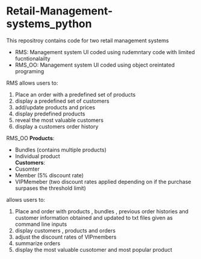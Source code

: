 # Retail-Management-systems_python

This repositroy contains code for two retail management systems
- RMS: Management system UI coded using rudemntary code with limited fucntionalailty 
- RMS_OO: Management system UI coded using object oreintated programing 

RMS allows users to:  
1. Place an order with a predefined set of products 
2. display a predefined set of customers 
3. add/update products and prices 
4. display predefined products 
5. reveal the most valuable customers 
6. display a customers order history

RMS_OO
**Products**:
- Bundles (contains multiple products)
- Individual product   
**Customers**:
- Cusomter 
- Member (5% discount rate)
- VIPMemeber (two discount rates applied depending on if the purchase surpases the threshold limit)

allows users to:
1. Place and order with products , bundles , previous order histories and customer information obtained and updated to txt files given as command line inputs
2. display customers , products and orders 
3. adjust the discount rates of VIPmembers 
4. summarize orders 
5. display the most valuable cusotomer and most popular product

